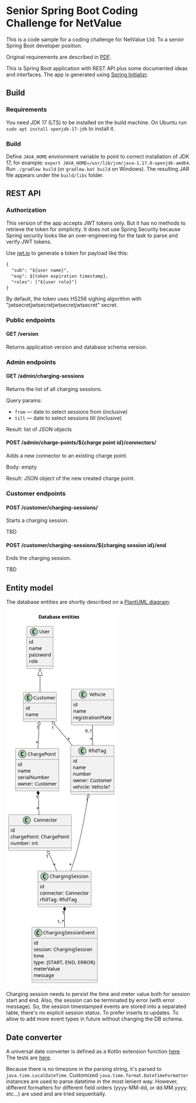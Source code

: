# Senior Spring Boot Coding Challenge for NetValue

This is a code sample for a coding challenge for NetValue Ltd.
To a senior Spring Boot developer position.

Original requirements are described in [PDF](docs/Spring%20Boot%20Coding%20Challenge.pdf).

This is Spring Boot application with REST API plus some documented ideas and interfaces.
The app is generated using [Spring Initializr](https://start.spring.io/#!type=gradle-project&language=kotlin&platformVersion=3.0.1&packaging=jar&jvmVersion=17&groupId=nz.netvalue&artifactId=codechallenge&name=codechallenge&description=Senior%20Spring%20Boot%20Coding%20Challenge%20for%20NetValue&packageName=nz.netvalue.codechallenge&dependencies=web,h2,security).

## Build

### Requirements

You need JDK 17 (LTS) to be installed on the build machine. 
On Ubuntu run `sudo apt install openjdk-17-jdk` to install it.

### Build

Define `JAVA_HOME` environment variable to point to correct installation of JDK 17, for example: `export JAVA_HOME=/usr/lib/jvm/java-1.17.0-openjdk-amd64`.
Run `./gradlew build` (or `gradlew.bat build` on Windows).
The resulting JAR file appears under the `build/libs` folder.

## REST API

### Authorization

This version of the app accepts JWT tokens only. But it has no methods to retrieve the token for simplicity.
It does not use Spring Security because Spring security looks like an over-engineering for the task to parse and verify JWT tokens.

Use [jwt.io](https://jwt.io/) to generate a token for payload like this:
```
{
  "sub": "${user name}",
  "exp": ${token expiration timestamp},
  "roles": ["${user role}"]
}
```

By default, the token uses HS256 sighing algorithm with "jwtsecretjwtsecretjwtsecretjwtsecret" secret.

### Public endpoints

#### GET /version

Returns application version and database schema version.

### Admin endpoints

#### GET /admin/charging-sessions

Returns the list of all charging sessions.

Query params: 
* `from` — date to select sessions from (inclusive)
* `till` — date to select sessions till (inclusive)

Result: list of JSON objects

#### POST /admin/charge-points/${charge point id}/connectors/

Adds a new connector to an existing charge point.

Body: empty

Result: JSON object of the new created charge point.

### Customer endpoints

#### POST /customer/charging-sessions/

Starts a charging session.

TBD

#### POST /customer/charging-sessions/${charging session id}/end

Ends the charging session.

TBD

## Entity model

The database entities are shortly described on a [PlantUML diagram](docs/entities.puml):

![](docs/entities.png)

Charging session needs to persist the time and meter value both for session start and end.
Also, the session can be terminated by error (with error message).
So, the session timestamped events are stored into a separated table, there's no explicit session status.
To prefer inserts to updates.
To allow to add more event types in future without changing the DB schema.

## Date converter

A universal date converter is defined as a Kotlin extension function [here](src/main/kotlin/nz/netvalue/codechallenge/core/converter/DateConverter.kt).
The tests are [here](src/test/kotlin/nz/netvalue/codechallenge/core/converter/DateConverterTest.kt).

Because there is no timezone in the parsing string, it's parsed to `java.time.LocalDateTime`.
Customized `java.time.format.DateTimeFormatter` instances are used to parse datetime in the most lenient way.
However, different formatters for different field orders (yyyy-MM-dd, or dd.MM.yyyy, etc...) are used and are tried sequentially.

